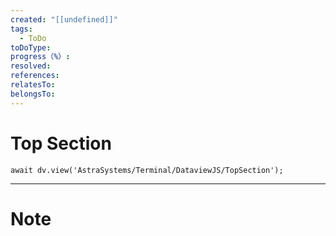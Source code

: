 ```yaml
---
created: "[[undefined]]"
tags:
  - ToDo
toDoType: 
progress（%）: 
resolved: 
references: 
relatesTo: 
belongsTo: 
---
```

# Top Section
```jsD
await dv.view('AstraSystems/Terminal/DataviewJS/TopSection');
```
---
# Note

